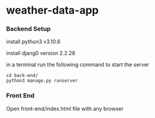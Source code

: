# weather-data-app

### Backend Setup

install python3 v3.10.6

install djang0 version 2.2.28

in a terminal run the following command to start the server

```
cd back-end/
python3 manage.py runserver
```

### Front End

Open front-end/index.html file with any browser
